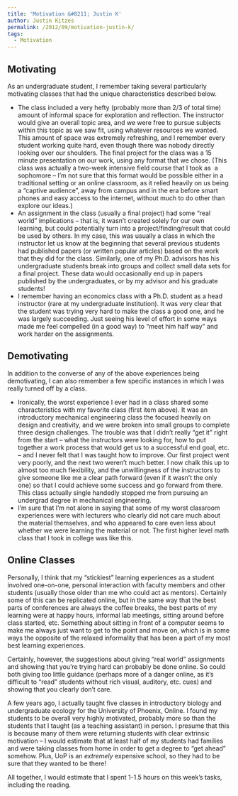 ```yaml
---
title: 'Motivation &#8211; Justin K'
author: Justin Kitzes
permalink: /2012/09/motivation-justin-k/
tags:
  - Motivation
---
```

## Motivating

As an undergraduate student, I remember taking several particularly motivating classes that had the unique characteristics described below.

*   The class included a very hefty (probably more than 2/3 of total time) amount of informal space for exploration and reflection. The instructor would give an overall topic area, and we were free to pursue subjects within this topic as we saw fit, using whatever resources we wanted. This amount of space was extremely refreshing, and I remember every student working quite hard, even though there was nobody directly looking over our shoulders. The final project for the class was a 15 minute presentation on our work, using any format that we chose. (This class was actually a two-week intensive field course that I took as  a sophomore &#8211; I&#8217;m not sure that this format would be possible either in a traditional setting or an online classroom, as it relied heavily on us being a &#8220;captive audience&#8221;, away from campus and in the era before smart phones and easy access to the internet, without much to do other than explore our ideas.)
*   An assignment in the class (usually a final project) had some &#8220;real world&#8221; implications &#8211; that is, it wasn&#8217;t created solely for our own learning, but could potentially turn into a project/finding/result that could be used by others. In my case, this was usually a class in which the instructor let us know at the beginning that several previous students had published papers (or written popular articles) based on the work that they did for the class. Similarly, one of my Ph.D. advisors has his undergraduate students break into groups and collect small data sets for a final project. These data would occasionally end up in papers published by the undergraduates, or by my advisor and his graduate students!
*   I remember having an economics class with a Ph.D. student as a head instructor (rare at my undergraduate institution). It was very clear that the student was trying very hard to make the class a good one, and he was largely succeeding. Just seeing his level of effort in some ways made me feel compelled (in a good way) to &#8220;meet him half way&#8221; and work harder on the assignments.

## Demotivating

In addition to the converse of any of the above experiences being demotivating, I can also remember a few specific instances in which I was really turned off by a class.

*   Ironically, the worst experience I ever had in a class shared some characteristics with my favorite class (first item above). It was an introductory mechanical engineering class the focused heavily on design and creativity, and we were broken into small groups to complete three design challenges. The trouble was that I didn&#8217;t really &#8220;get it&#8221; right from the start &#8211; what the instructors were looking for, how to put together a work process that would get us to a successful end goal, etc. &#8211; and I never felt that I was taught how to improve. Our first project went very poorly, and the next two weren&#8217;t much better. I now chalk this up to almost too much flexibility, and the unwillingness of the instructors to give someone like me a clear path forward (even if it wasn&#8217;t the only one) so that I could achieve some success and go forward from there. This class actually single handedly stopped me from pursuing an undergrad degree in mechanical engineering.
*   I&#8217;m sure that I&#8217;m not alone in saying that some of my worst classroom experiences were with lecturers who clearly did not care much about the material themselves, and who appeared to care even less about whether we were learning the material or not. The first higher level math class that I took in college was like this.

## Online Classes

Personally, I think that my &#8220;stickiest&#8221; learning experiences as a student involved one-on-one, personal interaction with faculty members and other students (usually those older than me who could act as mentors). Certainly some of this can be replicated online, but in the same way that the best parts of conferences are always the coffee breaks, the best parts of my learning were at happy hours, informal lab meetings, sitting around before class started, etc. Something about sitting in front of a computer seems to make me always just want to get to the point and move on, which is in some ways the opposite of the relaxed informality that has been a part of my most best learning experiences.

Certainly, however, the suggestions about giving &#8220;real world&#8221; assignments and showing that you&#8217;re trying hard can probably be done online. So could both giving too little guidance (perhaps more of a danger online, as it&#8217;s difficult to &#8220;read&#8221; students without rich visual, auditory, etc. cues) and showing that you clearly don&#8217;t care.

A few years ago, I actually taught five classes in introductory biology and undergraduate ecology for the University of Phoenix, Online. I found my students to be overall very highly motivated, probably more so than the students that I taught (as a teaching assistant) in person. I presume that this is because many of them were returning students with clear extrinsic motivation &#8211; I would estimate that at least half of my students had families and were taking classes from home in order to get a degree to &#8220;get ahead&#8221; somehow. Plus, UoP is an *extremely* expensive school, so they had to be sure that they wanted to be there!

All together, I would estimate that I spent 1-1.5 hours on this week&#8217;s tasks, including the reading.
